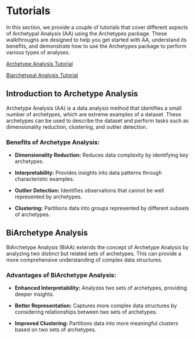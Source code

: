 # Tutorials

In this section, we provide a couple of tutorials that cover different aspects of Archetypal Analysis (AA) using the Archetypes package. These walkthroughs are designed to help you get started with AA, understand its benefits, and demonstrate how to use the Archetypes package to perform various types of analyses.

[Archetype Analysis Tutorial](https://github.com/aleixalcacer/archetypes/blob/c8423656725ed89ccb299a21acbe336b47707574/docs/getting_started/examples/aa.ipynb)

[Biarchetypal Analysis Tutorial](https://github.com/aleixalcacer/archetypes/blob/c8423656725ed89ccb299a21acbe336b47707574/docs/getting_started/examples/biaa.ipynb)

## Introduction to Archetype Analysis

Archetype Analysis (AA) is a data analysis method that identifies a small number of archetypes, which are extreme examples of a dataset. These archetypes can be used to describe the dataset and perform tasks such as dimensionality reduction, clustering, and outlier detection.

### Benefits of Archetype Analysis:

* **Dimensionality Reduction:** Reduces data complexity by identifying key archetypes.

* **Interpretability:** Provides insights into data patterns through characteristic examples.

* **Outlier Detection:** Identifies observations that cannot be well represented by archetypes.

* **Clustering:** Partitions data into groups represented by different subsets of archetypes.

## BiArchetype Analysis

BiArchetype Analysis (BiAA) extends the concept of Archetype Analysis by analyzing two distinct but related sets of archetypes. This can provide a more comprehensive understanding of complex data structures.

### Advantages of BiArchetype Analysis:

* **Enhanced Interpretability:** Analyzes two sets of archetypes, providing deeper insights.

* **Better Representation:** Captures more complex data structures by considering relationships between two sets of archetypes.

* **Improved Clustering:** Partitions data into more meaningful clusters based on two sets of archetypes.
